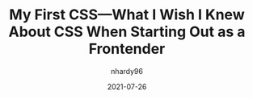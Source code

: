 ---
author: nhardy96
date: 2021-07-26
permalink: false
publisher: kablamoau
tags:
  - css
  - layout
target_url: https://engineering.kablamo.com.au/posts/2021/my-first-css
title: My First CSS—What I Wish I Knew About CSS When Starting Out as a Frontender
---